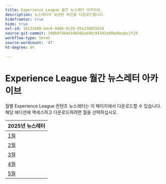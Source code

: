 ```yaml
---
title: Experience League 월간 뉴스레터 아카이브.
description: 뉴스레터의 보관된 버전을 다운로드합니다.
hidefromtoc: true
hide: true
exl-id: 16133400-b4c6-4d86-9c28-d5e230d55839
source-git-commit: 39db0fd64d346566a640c94193a90bd8eabc2f20
workflow-type: tm+mt
source-wordcount: '47'
ht-degree: 0%

---
```


# Experience League 월간 뉴스레터 아카이브

월별 Experience League 컨텐츠 뉴스레터는 이 페이지에서 다운로드할 수 있습니다. 해당 에디션에 액세스하고 다운로드하려면 월을 선택하십시오.

| 2025년 뉴스레터 |
|------------|
| [1월](assets/Jan-Newsletter.pdf) |
| [2월](assets/Feb-Newsletter.pdf) |
| [3월](assets/March-Newsletter.pdf) |
| [4월](assets/April-Newsletter.pdf) |
| [5월](assets/May-Newsletter.pdf) |

